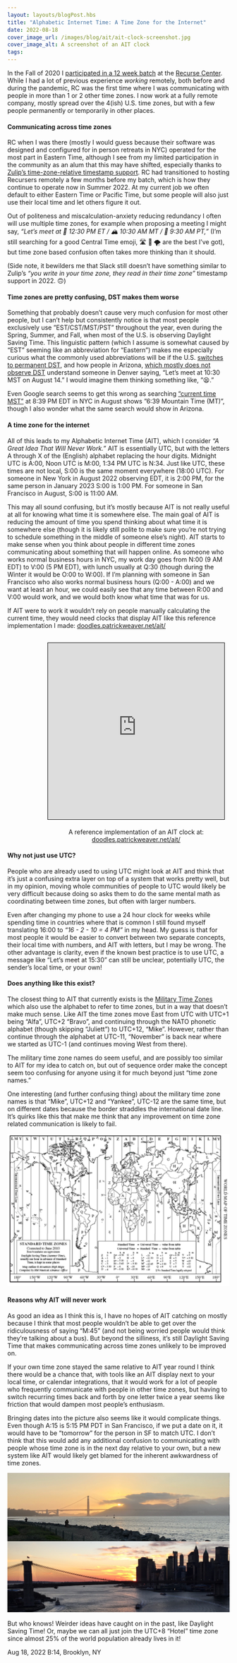 ```yaml
---
layout: layouts/blogPost.hbs
title: "Alphabetic Internet Time: A Time Zone for the Internet"
date: 2022-08-18
cover_image_url: /images/blog/ait/ait-clock-screenshot.jpg
cover_image_alt: A screenshot of an AIT clock
tags:
---
```


In the Fall of 2020 I [participated in a 12 week batch](https://www.patrickweaver.net/blog/a-recurse-center-remote-batch/) at the [Recurse Center](https://recurse.com). While I had a lot of previous experience _working_ remotely, both before and during the pandemic, RC was the first time where I was communicating with people in more than 1 or 2 other time zones. I now work at a fully remote company, mostly spread over the 4(ish) U.S. time zones, but with a few people permanently or temporarily in other places.

#### Communicating across time zones

RC when I was there (mostly I would guess because their software was designed and configured for in person retreats in NYC) operated for the most part in Eastern Time, although I see from my limited participation in the community as an alum that this may have shifted, especially thanks to [Zulip’s time-zone-relative timestamp support](https://zulip.com/help/format-your-message-using-markdown#global-times). RC had transitioned to hosting Recursers remotely a few months before my batch, which is how they continue to operate now in Summer 2022. At my current job we often default to either Eastern Time or Pacific Time, but some people will also just use their local time and let others figure it out.

Out of politeness and miscalculation-anxiety reducing redundancy I often will use multiple time zones, for example when proposing a meeting I might say, _“Let’s meet at 🗽 12:30 PM ET / 🏔 10:30 AM MT / 🌁 9:30 AM PT,”_ (I’m still searching for a good Central Time emoji, 🛣 🌽 🌪 are the best I’ve got), but time zone based confusion often takes more thinking than it should.

(Side note, it bewilders me that Slack still doesn’t have something similar to Zulip’s _“you write in your time zone, they read in their time zone”_ timestamp support in 2022. 🙃)

#### Time zones are pretty confusing, DST makes them worse

Something that probably doesn’t cause very much confusion for most other people, but I can’t help but consistently notice is that most people exclusively use ”EST/CST/MST/PST” throughout the year, even during the Spring, Summer, and Fall, when most of the U.S. is observing Daylight Saving Time. This linguistic pattern (which I assume is somewhat caused by “EST” seeming like an abbreviation for “Eastern”) makes me especially curious what the commonly used abbreviations will be if the U.S. [switches to permanent DST](https://web.archive.org/web/20220315222718/https://www.nytimes.com/2022/03/15/us/politics/daylight-saving-time-senate.html), and how people in Arizona, [which mostly does not observe DST](https://en.wikipedia.org/wiki/Time_in_Arizona) understand someone in Denver saying, “Let’s meet at 10:30 MST on August 14.” I would imagine them thinking something like, ”😫.”

Even Google search seems to get this wrong as searching [“current time MST”](https://google.com/search?q=current%20time%20MST) at 8:39 PM EDT in NYC in August shows ”6:39 Mountain Time (MT)”, though I also wonder what the same search would show in Arizona.

#### A time zone for the internet

All of this leads to my Alphabetic Internet Time (AIT), which I consider _“A Great Idea That Will Never Work.”_ AIT is essentially UTC, but with the letters A through X of the (English) alphabet replacing the hour digits. Midnight UTC is A:00, Noon UTC is M:00, 1:34 PM UTC is N:34. Just like UTC, these times are not local, S:00 is the same moment everywhere (18:00 UTC). For someone in New York in August 2022 observing EDT, it is 2:00 PM, for the same person in January 2023 S:00 is 1:00 PM. For someone in San Francisco in August, S:00 is 11:00 AM.

This may all sound confusing, but it’s mostly because AIT is not really useful at all for knowing what time it is somewhere else. The main goal of AIT is reducing the amount of time you spend thinking about what time it is somewhere else (though it is likely still polite to make sure you’re not trying to schedule something in the middle of someone else’s night). AIT starts to make sense when you think about people in different time zones communicating about something that will happen online. As someone who works normal business hours in NYC, my work day goes from N:00 (9 AM EDT) to V:00 (5 PM EDT), with lunch usually at Q:30 (though during the Winter it would be O:00 to W:00). If I’m planning with someone in San Francisco who also works normal business hours (Q:00 - A:00) and we want at least an hour, we could easily see that any time between R:00 and V:00 would work, and we would both know what time that was for us.

If AIT were to work it wouldn’t rely on people manually calculating the current time, they would need clocks that display AIT like this reference implementation I made: <a href="https://doodles.patrickweaver.net/ait/" target="_blank">doodles.patrickweaver.net/ait/</a>

<figure style="text-align: center; width: 100%;">
  <iframe
      id="ait-clock"
      style="border: 1px solid black; margin: 1rem auto;"
      title="Alphabetic Internet Time Clock"
      width="400"
      height="400"
      src="https://doodles.patrickweaver.net/ait/">
  </iframe>
  <figcaption>A reference implementation of an AIT clock at: <a href="https://doodles.patrickweaver.net/ait/" target="_blank">doodles.patrickweaver.net/ait/</a> </figcaption>
</figure>

#### Why not just use UTC?

People who are already used to using UTC might look at AIT and think that it’s just a confusing extra layer on top of a system that works pretty well, but in my opinion, moving whole communities of people to UTC would likely be very difficult because doing so asks them to do the same mental math as coordinating between time zones, but often with larger numbers.

Even after changing my phone to use a 24 hour clock for weeks while spending time in countries where that is common I still found myself translating 16:00 to _“16 - 2 - 10 = 4 PM”_ in my head. My guess is that for most people it would be easier to convert between two separate concepts, their local time with numbers, and AIT with letters, but I may be wrong. The other advantage is clarity, even if the known best practice is to use UTC, a message like “Let’s meet at 15:30” can still be unclear, potentially UTC, the sender’s local time, or your own!

#### Does anything like this exist?

The closest thing to AIT that currently exists is the [Military Time Zones](https://en.wikipedia.org/wiki/List_of_military_time_zones) which also use the alphabet to refer to time zones, but in a way that doesn’t make much sense. Like AIT the time zones move East from UTC with UTC+1 being “Alfa”, UTC+2 “Bravo”, and continuing through the NATO phonetic alphabet (though skipping “Juliett”) to UTC+12, “Mike”. However, rather than continue through the alphabet at UTC-11, “November” is back near where we started as UTC-1 (and continues moving West from there).

The military time zone names do seem useful, and are possibly too similar to AIT for my idea to catch on, but out of sequence order make the concept seem too confusing for anyone using it for much beyond just “time zone names.”

One interesting (and further confusing thing) about the military time zone names is that “Mike”, UTC+12 and “Yankee”, UTC-12 are the same time, but on different dates because the border straddles the international date line. It’s quirks like this that make me think that any improvement on time zone related communication is likely to fail.

![A map of military time zones from the ACP 121(I) standard](/images/blog/ait/military-time-zones.jpg)

#### Reasons why AIT will never work

As good an idea as I think this is, I have no hopes of AIT catching on mostly because I think that most people wouldn’t be able to get over the ridiculousness of saying “M:45” (and not being worried people would think they’re talking about a bus). But beyond the silliness, it’s still Daylight Saving Time that makes communicating across time zones unlikely to be improved on.

If your own time zone stayed the same relative to AIT year round I think there would be a chance that, with tools like an AIT display next to your local time, or calendar integrations, that it would work for a lot of people who frequently communicate with people in other time zones, but having to switch recurring times back and forth by one letter twice a year seems like friction that would dampen most people’s enthusiasm.

Bringing dates into the picture also seems like it would complicate things. Even though A:15 is 5:15 PM PDT in San Francisco, if we put a date on it, it would have to be “tomorrow” for the person in SF to match UTC. I don’t think that this would add any additional confusion to communicating with people whose time zone is in the next day relative to your own, but a new system like AIT would likely get blamed for the inherent awkwardness of time zones.

![Photographs of the sunset in San Francisco, CA, and New York, NY](/images/blog/ait/sf-ny-sunset.jpg)

But who knows! Weirder ideas have caught on in the past, like Daylight Saving Time! Or, maybe we can all just join the UTC+8 “Hotel” time zone since almost 25% of the world population already lives in it!

Aug 18, 2022 B:14, Brooklyn, NY
